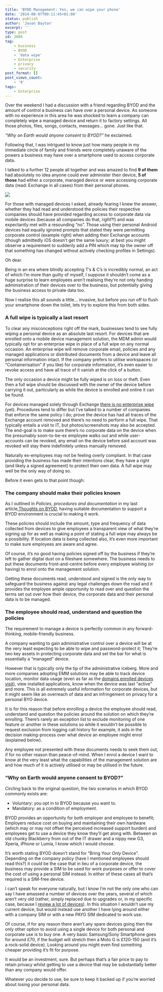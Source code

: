 ```yaml
---
title: 'BYOD Management: Yes, we can wipe your phone'
date: '2014-08-07T09:11:45+01:00'
status: publish
author: 'Jason Bayton'
excerpt: ''
type: post
id: 2086
tag:
    - business
    - BYOD
    - 'data wipe'
    - Enterprise
    - privacy
    - security
post_format: []
post_views_count:
    - '0'
tags:
    - Enterprise
---
```

Over the weekend I had a discussion with a friend regarding BYOD and the amount of control a business can have over a personal device. As someone with no experience in this area he was shocked to learn a company can completely wipe a managed device and return it to factory settings. All those photos, files, songs, contacts, messages… gone. Just like that.

*“Why on Earth would anyone consent to BYOD?”* he exclaimed.

Following that, I was intrigued to know just how many people in my immediate circle of family and friends were completely unaware of the powers a business may have over a smartphone used to access corporate data.

I talked to a further 12 people all together and was amazed to find **9 of them** had absolutely no idea anyone could ever administer their device, **5 of those** had either a corporate, managed device or were accessing corporate data (read: Exchange in all cases) from their personal phones.

![](https://cdn.bayton.org/uploads/2014/08/0decf78.jpg)

For those with managed devices I asked, already fearing I knew the answer, whether they had read and understood the policies their respective companies should have provided regarding access to corporate data via mobile devices (because all companies do that, *right*?!) and was expectantly met with a resounding “no”. Those using their personal Android devices had equally ignored prompts that stated they were permitting corporate control (example right) when adding their Exchange accounts (though admittedly iOS doesn’t get the same luxury; at best you might observe a requirement to suddenly add a PIN which may tip the owner off that something has changed without actively checking profiles in Settings).

Oh dear.

Being in an era where blindly accepting T’s &amp; C’s is incredibly normal, an act of which I’m more than guilty of myself, I suppose it shouldn’t come as a huge surprise to learn employees aren’t realising they’re not only handing administration of their devices over to the business, but potentially giving the business access to private data too.

Now I realise this all sounds a little… invasive, but before you run off to flush your smartphone down the toilet, lets try to explore this from both sides.

### A full wipe is typically a last resort

To clear any misconceptions right off the mark, businesses tend to see fully wiping a personal device as an absolute last resort. For devices that are enrolled onto a mobile device management solution, the MDM admin would typically opt for an enterprise wipe in place of a full wipe on any normal occasion. An enterprise wipe will remove corporate email, policies and any managed applications or distributed documents from a device and leave all personal information intact. If the company prefers to utilise workspaces (or “Containerisation” if you like) for corporate information, it’s even easier to revoke access and have all trace of it vanish at the click of a button.

The only occasion a device might be fully wiped is on loss or theft. Even then a full wipe should be discussed with the owner of the device before carrying it out, particularly as while the device is enrolled and online it can be found.

For devices managed solely through Exchange [there is no enterprise wipe](https://technet.microsoft.com/en-gb/library/bb124591%28v=exchg.150%29.aspx) (yet). Procedures tend to differ but I’ve talked to a number of companies that enforce the same policy I do; prove the device has had all traces of the Exchange account removed and there’s no need to perform a full wipe. That typically entails a visit to IT, but photos/screenshots may also be accepted. The end-goal is to make sure there’s no corporate data on the device when the presumably soon-to-be-ex employee walks out and while user-accounts can be revoked, any email on the device before said account was revoked will stay there indefinitely unless manually removed.

Naturally ex-employees may not be feeling overly compliant. In that case providing the business has made their intentions clear, they have a right (and likely a signed agreement) to protect their own data. A full wipe may well be the only way of doing so.

Before it even gets to that point though:

### The company should make their policies known

As I outlined in *Policies, procedures and documentation* in my last article,[Thoughts on BYOD](https://www.linkedin.com/today/post/article/20140612225844-28745130-thoughts-on-byod), having suitable documentation to support a BYOD environment is crucial to making it work.

These policies should include the amount, type and frequency of data collected from devices to give employees a transparent view of what they’re signing up for as well as making a point of stating a full wipe may always be a possibility. If location data is being collected also, it’s even more important to make sure employees are aware and agree.

Of course, it’s no good having policies signed off by the business if they’re left to gather digital dust on a fileshare somewhere. The business needs to put these documents front-and-centre before every employee wishing (or having) to enrol onto the management solution.

Getting these documents read, understood and signed is the only way to safeguard the business against any legal challenges down the road and it provides the employee ample opportunity to read over and question the terms set out over how their device, the corporate data and their personal data is to be managed.

### The employee should read, understand and question the policies

The requirement to manage a device is perfectly common in any forward-thinking, mobile-friendly business.

A company wanting to gain administrative control over a device will be at the very least expecting to be able to wipe and password-protect it; They’re two key assets in protecting corporate data and set the bar for what is essentially a “managed” device.

However that is typically only the tip of the administrative iceberg. More and more companies adopting EMM solutions may be able to track device location, monitor data usage (even as far as the [domains enrolled devices visit](/2014/05/a-month-with-wandera-mobile-gateway/#Dashboard)), view installed applications, know when the device was last “active” and more. This is all extremely useful information for corporate devices, but it might seem like an overreach of data and an infringement on privacy for a personal BYO device.

It is for this reason that before enrolling a device the employee should read, understand and question the policies around the solution on which they’re enrolling. There’s rarely an exception list to exclude monitoring of one feature or another in these solutions so while it wouldn’t be possible to request exclusion from logging call history for example, it aids in the decision making-process over what device an employee might enrol (explained below).

Any employee not presented with these documents needs to seek them out, if for no other reason than peace-of-mind. When I enrol a device I want to know at the very least what the capabilities of the management solution are and how much of it is actively utilised or may be utilised in the future.

### “Why on Earth would anyone consent to BYOD?”

Circling back to the original question, the two scenarios in which BYOD commonly exists are:

- Voluntary: you opt in to BYOD because you want to.
- Mandatory: as a condition of employment.

BYOD provides an opportunity for both employer and employee to benefit; Employers reduce cost on buying and maintaining their own hardware (which may or may not offset the perceived increased support burden) and employees get to use a device they know they’ll get along with. Between an old chunky Blackberry from out of the IT drawer and a nippy new G3, Xperia, iPhone or Lumia, I know which I would choose.

It’s worth stating BYOD doesn’t stand for “Bring Your *Only* Device”. Depending on the company policy (have I mentioned employees should read this?) it could be the case that in lieu of a corporate device, the business may provide a SIM to be used for work purposes or offer to cover the cost of using a personal SIM instead. In either of these cases all that’s required is a SIM-free device.

I can’t speak for everyone naturally, but I know I’m not the only one who can say I have amassed a number of devices over the years, several of which aren’t very old (rather, simply replaced due to upgrades or, in my specific case, because I [review a lot of devices](/)). In this situation I wouldn’t use my current device, but would instead use another I have lying around either with a company SIM or with a new PAYG SIM dedicated to work use.

Of course, if for any reason there aren’t any spare devices going then the only other option to avoid using a single device for both personal and corporate use is to buy one. A very basic Samsung/Sony Smartphone goes for around £70, if the budget will stretch then a Moto G is £120-150 (and it’s a rock-solid device). Looking around you might even find something cheaper providing it’s fit for purpose.

It would be an investment, sure. But perhaps that’s a fair price to pay to retain privacy whilst getting to use a device that may be substantially better than any company would offer.

Whatever you decide to use, be sure to keep it backed up if you’re worried about losing your personal data.